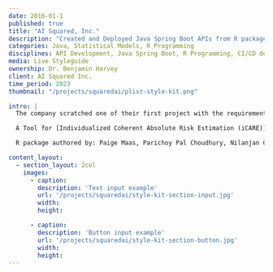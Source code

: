 ```yaml
---
date: 2016-01-1
published: true
title: "AI Squared, Inc."
description: "Created and Deployed Java Spring Boot APIs from R package functions"
categories: Java, Statistical Models, R Programming
disciplines: API Development, Java Spring Boot, R Programming, CI/CD deployment
media: Live Styleguide
ownership: Dr. Benjamin Harvey
client: AI Squared Inc.
time_period: 2023
thumbnail: "/projects/squaredai/plist-style-kit.png"

intro: |
  The company scratched one of their first project with the requirement of developing Java Spring Boot APIs for an R package called iCARE.

  A Tool for [Individualized Coherent Absolute Risk Estimation (iCARE)](https://bioconductor.org/packages/release/bioc/html/iCARE.html) 

  R package authored by: Paige Maas, Parichoy Pal Choudhury, Nilanjan Chatterjee and William Wheeler

content_layout:
  - section_layout: 2col
    images:
      - caption:
        description: 'Text input example'
        url: '/projects/squaredai/style-kit-section-input.jpg'
        width:
        height:

      - caption:
        description: 'Button input example'
        url: '/projects/squaredai/style-kit-section-button.jpg'
        width:
        height:
---
```

